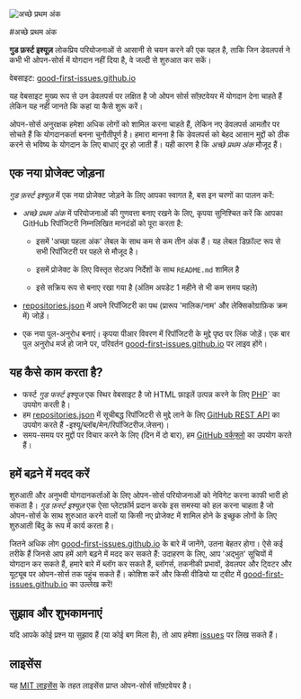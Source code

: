 ﻿![अच्छे प्रथम अंक](../assets/github/social-preview.png)

#अच्छे प्रथम अंक

**गुड फ़र्स्ट इश्यूज़** लोकप्रिय परियोजनाओं से आसानी से चयन करने की एक पहल है, ताकि जिन डेवलपर्स ने कभी भी ओपन-सोर्स में योगदान नहीं दिया है, वे जल्दी से शुरुआत कर सकें।

वेबसाइट: [good-first-issues.github.io](https://good-first-issues.github.io)

यह वेबसाइट मुख्य रूप से उन डेवलपर्स पर लक्षित है जो ओपन सोर्स सॉफ़्टवेयर में योगदान देना चाहते हैं लेकिन यह नहीं जानते कि कहां या कैसे शुरू करें।

ओपन-सोर्स अनुरक्षक हमेशा अधिक लोगों को शामिल करना चाहते हैं, लेकिन नए डेवलपर्स आमतौर पर सोचते हैं कि योगदानकर्ता बनना चुनौतीपूर्ण है। हमारा मानना ​​है कि डेवलपर्स को बेहद आसान मुद्दों को ठीक करने से भविष्य के योगदान के लिए बाधाएं दूर हो जाती हैं। यही कारण है कि *अच्छे प्रथम अंक* मौजूद हैं।

## एक नया प्रोजेक्ट जोड़ना

*गुड फ़र्स्ट इश्यूज़* में एक नया प्रोजेक्ट जोड़ने के लिए आपका स्वागत है, बस इन चरणों का पालन करें:

- *अच्छे प्रथम अंक* में परियोजनाओं की गुणवत्ता बनाए रखने के लिए, कृपया सुनिश्चित करें कि आपका GitHub रिपॉजिटरी निम्नलिखित मानदंडों को पूरा करता है:

     - इसमें 'अच्छा पहला अंक' लेबल के साथ कम से कम तीन अंक हैं। यह लेबल डिफ़ॉल्ट रूप से सभी रिपॉजिटरी पर पहले से मौजूद है।

     - इसमें प्रोजेक्ट के लिए विस्तृत सेटअप निर्देशों के साथ `README.md` शामिल है

     - इसे सक्रिय रूप से बनाए रखा गया है (अंतिम अपडेट 1 महीने से भी कम समय पहले)

- [repositories.json](https://github.com/gomzyakov/good-first-issue/blob/main/repositories.json) में अपने रिपॉजिटरी का पथ (प्रारूप 'मालिक/नाम' और लेक्सिकोग्राफ़िक क्रम में) जोड़ें।

- एक नया पुल-अनुरोध बनाएं। कृपया पीआर विवरण में रिपॉजिटरी के मुद्दे पृष्ठ पर लिंक जोड़ें। एक बार पुल अनुरोध मर्ज हो जाने पर, परिवर्तन [good-first-issues.github.io](https://good-first-issues.github.io) पर लाइव होंगे।

## यह कैसे काम करता है?

- फर्स्ट *गुड फर्स्ट इश्यूज* एक स्थिर वेबसाइट है जो HTML फ़ाइलें उत्पन्न करने के लिए [PHP](https://www.php.net)` का उपयोग करती है।
- हम [repositories.json](https://github.com/gomzyakov/good-first) में सूचीबद्ध रिपॉजिटरी से मुद्दे लाने के लिए [GitHub REST API](https://docs.github.com/en/rest) का उपयोग करते हैं -इश्यू/ब्लॉब/मेन/रिपॉजिटरीज.जेसन)।
- समय-समय पर मुद्दों पर विचार करने के लिए (दिन में दो बार), हम [GitHub वर्कफ़्लो](https://docs.github.com/en/actions/using-workflows) का उपयोग करते हैं।

## हमें बढ़ने में मदद करें

शुरुआती और अनुभवी योगदानकर्ताओं के लिए ओपन-सोर्स परियोजनाओं को नेविगेट करना काफी भारी हो सकता है। *गुड फ़र्स्ट इश्यूज़* एक ऐसा प्लेटफ़ॉर्म प्रदान करके इस समस्या को हल करना चाहता है जो ओपन-सोर्स के साथ शुरुआत करने वालों या किसी नए प्रोजेक्ट में शामिल होने के इच्छुक लोगों के लिए शुरुआती बिंदु के रूप में कार्य करता है।

जितने अधिक लोग [good-first-issues.github.io](https://good-first-issues.github.io) के बारे में जानेंगे, उतना बेहतर होगा। ऐसे कई तरीके हैं जिनसे आप हमें आगे बढ़ने में मदद कर सकते हैं: उदाहरण के लिए, आप 'अद्भुत' सूचियों में योगदान कर सकते हैं, हमारे बारे में ब्लॉग कर सकते हैं, ब्लॉगर्स, तकनीकी प्रभावों, डेवलपर और ट्विटर और यूट्यूब पर ओपन-सोर्स तक पहुंच सकते हैं। कोशिश करें और किसी वीडियो या ट्वीट में [good-first-issues.github.io](https://good-first-issues.github.io) का उल्लेख करें!

## सुझाव और शुभकामनाएं

यदि आपके कोई प्रश्न या सुझाव हैं (या कोई बग मिला है), तो आप हमेशा [issues](https://github.com/good-first-issues/good-first-issues.github.io/issues) पर लिख सकते हैं।

## लाइसेंस

यह [MIT लाइसेंस](https://github.com/good-first-issues/good-first-issues.github.io/blob/main/LICENSE) के तहत लाइसेंस प्राप्त ओपन-सोर्स सॉफ़्टवेयर है।